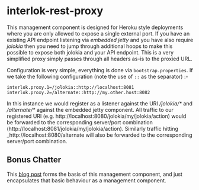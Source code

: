  # interlok-rest-proxy

This management component is designed for Heroku style deployments where you are only allowed to expose a single external port. If you have an existing API endpoint listening via _embedded jetty_ and you have also require _jolokia_ then you need to jump through additional hoops to make this possible to expose both jolokia and your API endpoint. This is a very simplified proxy simply passes through all headers as-is to the proxied URL.

Configuration is very simple, everything is done via `bootstrap.properties`. If we take the following configuration (note the use of `::` as the separator) :-

``` 
interlok.proxy.1=/jolokia::http://localhost:8081
interlok.proxy.2=/alternate::http://my.other.host:8082
```

In this instance we would register as a listener against the URI _/jolokia/*_ and _/alternate/*_ against the embedded jetty component. All traffic to our registered URI (e.g.
 http://localhost:8080/jolokia/my/jolokia/action) would be forwarded to the corresponding server/port combination (http://localhost:8081/jolokia/my/jolokia/action). Similarly traffic hitting _http://localhost:8080/alternate will also be forwarded to the corresponding server/port combination.


## Bonus Chatter

This [blog post](https://interlok.adaptris.net/blog/2017/09/04/interlok-proxy.html) forms the basis of this management component, and just encapsulates that basic behaviour as a management component.